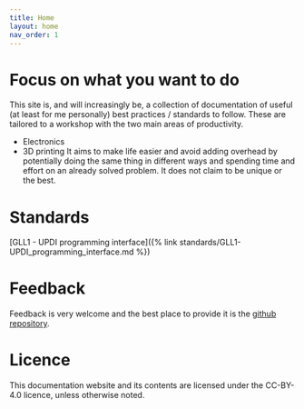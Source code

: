 ```yaml
---
title: Home
layout: home
nav_order: 1
---
```


# Focus on what you want to do
This site is, and will increasingly be, a collection of documentation of useful (at least for me personally) best practices / standards to follow.
These are tailored to a workshop with the two main areas of productivity. 
- Electronics 
- 3D printing 
It aims to make life easier and avoid adding overhead by potentially doing the same thing in different ways and spending time and effort on an already solved problem. 
It does not claim to be unique or the best.

# Standards
[GLL1 - UPDI programming interface]({% link standards/GLL1-UPDI_programming_interface.md %})

# Feedback
Feedback is very welcome and the best place to provide it is the [github repository](https://github.com/42CrMo4/gll.wf).

# Licence
This documentation website and its contents are licensed under the CC-BY-4.0 licence, unless otherwise noted.